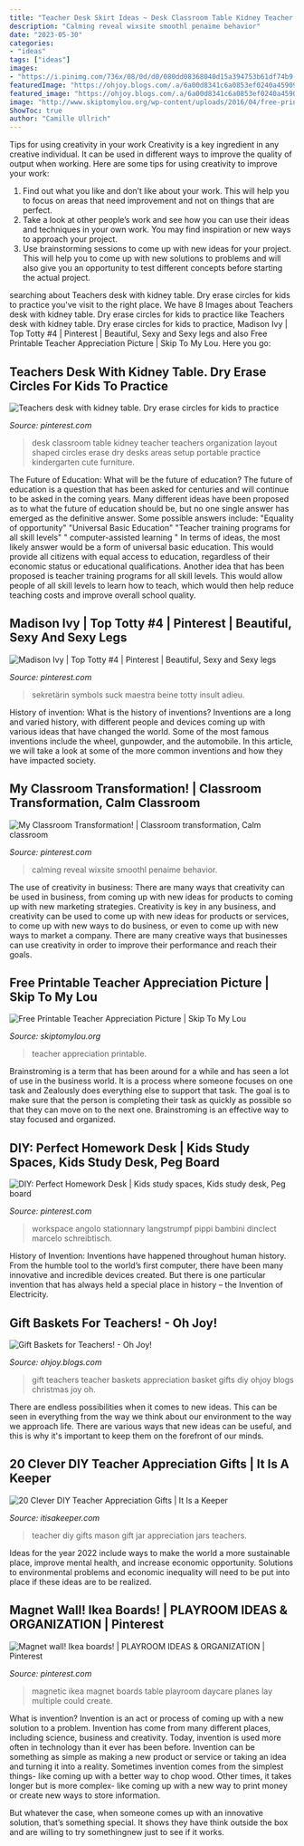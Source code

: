 ```yaml
---
title: "Teacher Desk Skirt Ideas ~ Desk Classroom Table Kidney Teacher Teachers Organization Layout Shaped Circles Erase Dry Desks Areas Setup Portable Practice Kindergarten Cute Furniture"
description: "Calming reveal wixsite smoothl penaime behavior"
date: "2023-05-30"
categories:
- "ideas"
tags: ["ideas"]
images:
- "https://i.pinimg.com/736x/08/0d/d0/080dd08368040d15a394753b61df74b9--classroom-hacks-classroom-layout.jpg?b=t"
featuredImage: "https://ohjoy.blogs.com/.a/6a00d8341c6a0853ef0240a4590995200c-pi"
featured_image: "https://ohjoy.blogs.com/.a/6a00d8341c6a0853ef0240a4590995200c-pi"
image: "http://www.skiptomylou.org/wp-content/uploads/2016/04/free-printable-for-teacher-appreciation-1.jpg"
ShowToc: true
author: "Camille Ullrich"
---
```



Tips for using creativity in your work
Creativity is a key ingredient in any creative individual. It can be used in different ways to improve the quality of output when working. Here are some tips for using creativity to improve your work: 
1. Find out what you like and don’t like about your work. This will help you to focus on areas that need improvement and not on things that are perfect. 
2. Take a look at other people’s work and see how you can use their ideas and techniques in your own work. You may find inspiration or new ways to approach your project. 
3. Use brainstorming sessions to come up with new ideas for your project. This will help you to come up with new solutions to problems and will also give you an opportunity to test different concepts before starting the actual project. 

	

		
searching about Teachers desk with kidney table. Dry erase circles for kids to practice you've visit to the right place. We have 8 Images about Teachers desk with kidney table. Dry erase circles for kids to practice like Teachers desk with kidney table. Dry erase circles for kids to practice, Madison Ivy | Top Totty #4 | Pinterest | Beautiful, Sexy and Sexy legs and also Free Printable Teacher Appreciation Picture | Skip To My Lou. Here you go:
		
    
## Teachers Desk With Kidney Table. Dry Erase Circles For Kids To Practice

<img loading=lazy src="https://i.pinimg.com/736x/08/0d/d0/080dd08368040d15a394753b61df74b9--classroom-hacks-classroom-layout.jpg?b=t" onerror="this.onerror=null;this.src='https://tse1.mm.bing.net/th?id=OIP.L7W8ibUcNRIMlFyFQmY83gHaJ3&amp;pid=15.1';" alt="Teachers desk with kidney table. Dry erase circles for kids to practice">

_Source: pinterest.com_

>desk classroom table kidney teacher teachers organization layout shaped circles erase dry desks areas setup portable practice kindergarten cute furniture. 

	

The Future of Education: What will be the future of education?
The future of education is a question that has been asked for centuries and will continue to be asked in the coming years. Many different ideas have been proposed as to what the future of education should be, but no one single answer has emerged as the definitive answer. Some possible answers include: 
"Equality of opportunity" 
"Universal Basic Education" 
"Teacher training programs for all skill levels" 
" computer-assisted learning "
In terms of ideas, the most likely answer would be a form of universal basic education. This would provide all citizens with equal access to education, regardless of their economic status or educational qualifications. Another idea that has been proposed is teacher training programs for all skill levels. This would allow people of all skill levels to learn how to teach, which would then help reduce teaching costs and improve overall school quality.

    
## Madison Ivy | Top Totty #4 | Pinterest | Beautiful, Sexy And Sexy Legs

<img loading=lazy src="https://s-media-cache-ak0.pinimg.com/736x/17/e7/2f/17e72f2c8c96b7b511bd3acb4fb05109.jpg" onerror="this.onerror=null;this.src='https://tse4.mm.bing.net/th?id=OIP.iQeOMlNcsaJ6Ubxrl8tdGwHaLC&amp;pid=15.1';" alt="Madison Ivy | Top Totty #4 | Pinterest | Beautiful, Sexy and Sexy legs">

_Source: pinterest.com_

>sekretärin symbols suck maestra beine totty insult adieu. 

	

History of invention: What is the history of inventions?
Inventions are a long and varied history, with different people and devices coming up with various ideas that have changed the world. Some of the most famous inventions include the wheel, gunpowder, and the automobile. In this article, we will take a look at some of the more common inventions and how they have impacted society.

    
## My Classroom Transformation! | Classroom Transformation, Calm Classroom

<img loading=lazy src="https://i.pinimg.com/736x/b4/16/8c/b4168c4f0d2cc19c2682c676413f7331.jpg" onerror="this.onerror=null;this.src='https://tse3.mm.bing.net/th?id=OIP.tbiAmq0Z3T8X32uEuVX51AHaE8&amp;pid=15.1';" alt="My Classroom Transformation! | Classroom transformation, Calm classroom">

_Source: pinterest.com_

>calming reveal wixsite smoothl penaime behavior. 

	

The use of creativity in business: There are many ways that creativity can be used in business, from coming up with new ideas for products to coming up with new marketing strategies.
Creativity is key in any business, and creativity can be used to come up with new ideas for products or services, to come up with new ways to do business, or even to come up with new ways to market a company. There are many creative ways that businesses can use creativity in order to improve their performance and reach their goals.

    
## Free Printable Teacher Appreciation Picture | Skip To My Lou

<img loading=lazy src="http://www.skiptomylou.org/wp-content/uploads/2016/04/free-printable-for-teacher-appreciation-1.jpg" onerror="this.onerror=null;this.src='https://tse2.mm.bing.net/th?id=OIP.K8XGfYF6Ins7QmQMCodRqgHaKu&amp;pid=15.1';" alt="Free Printable Teacher Appreciation Picture | Skip To My Lou">

_Source: skiptomylou.org_

>teacher appreciation printable. 

	

Brainstroming is a term that has been around for a while and has seen a lot of use in the business world. It is a process where someone focuses on one task and Zealously does everything else to support that task. The goal is to make sure that the person is completing their task as quickly as possible so that they can move on to the next one. Brainstroming is an effective way to stay focused and organized.

    
## DIY: Perfect Homework Desk | Kids Study Spaces, Kids Study Desk, Peg Board

<img loading=lazy src="https://i.pinimg.com/736x/71/6d/78/716d78ce04bdfd96adf79af1ee390d50.jpg" onerror="this.onerror=null;this.src='https://tse1.mm.bing.net/th?id=OIP.F8UFOFM3Uf8RkKAGmPxJ3gHaLH&amp;pid=15.1';" alt="DIY: Perfect Homework Desk | Kids study spaces, Kids study desk, Peg board">

_Source: pinterest.com_

>workspace angolo stationnary langstrumpf pippi bambini dinclect marcelo schreibtisch. 

	

History of Invention:
Inventions have happened throughout human history. From the humble tool to the world’s first computer, there have been many innovative and incredible devices created. But there is one particular invention that has always held a special place in history – the Invention of Electricity.

    
## Gift Baskets For Teachers! - Oh Joy!

<img loading=lazy src="https://ohjoy.blogs.com/.a/6a00d8341c6a0853ef0240a4590995200c-pi" onerror="this.onerror=null;this.src='https://tse2.mm.bing.net/th?id=OIP.AXrDX9v-4qxA7qgFvSRacQHaKj&amp;pid=15.1';" alt="Gift Baskets for Teachers! - Oh Joy!">

_Source: ohjoy.blogs.com_

>gift teachers teacher baskets appreciation basket gifts diy ohjoy blogs christmas joy oh. 

	

There are endless possibilities when it comes to new ideas. This can be seen in everything from the way we think about our environment to the way we approach life. There are various ways that new ideas can be useful, and this is why it's important to keep them on the forefront of our minds.

    
## 20 Clever DIY Teacher Appreciation Gifts | It Is A Keeper

<img loading=lazy src="https://www.itisakeeper.com/wp-content/uploads/2016/05/Mason-jar-teacher-gift-ideas-CONTENT.jpg" onerror="this.onerror=null;this.src='https://tse1.mm.bing.net/th?id=OIP.a4Mu65d6p_SJvV70glKA5wHaLH&amp;pid=15.1';" alt="20 Clever DIY Teacher Appreciation Gifts | It Is a Keeper">

_Source: itisakeeper.com_

>teacher diy gifts mason gift jar appreciation jars teachers. 

	

Ideas for the year 2022 include ways to make the world a more sustainable place, improve mental health, and increase economic opportunity. Solutions to environmental problems and economic inequality will need to be put into place if these ideas are to be realized.

    
## Magnet Wall! Ikea Boards! | PLAYROOM IDEAS &amp; ORGANIZATION | Pinterest

<img loading=lazy src="https://s-media-cache-ak0.pinimg.com/736x/24/4a/4e/244a4e59486dee9aca2ebf0ff1db7caf.jpg" onerror="this.onerror=null;this.src='https://tse2.mm.bing.net/th?id=OIP.mmyezroXGqHeEEKzYVi0ZQHaJ6&amp;pid=15.1';" alt="Magnet wall! Ikea boards! | PLAYROOM IDEAS &amp; ORGANIZATION | Pinterest">

_Source: pinterest.com_

>magnetic ikea magnet boards table playroom daycare planes lay multiple could create. 

	

What is invention?
Invention is an act or process of coming up with a new solution to a problem. Invention has come from many different places, including science, business and creativity. Today, invention is used more often in technology than it ever has been before. 
Invention can be something as simple as making a new product or service or taking an idea and turning it into a reality. Sometimes invention comes from the simplest things- like coming up with a better way to chop wood. Other times, it takes longer but is more complex- like coming up with a new way to print money or create new ways to store information. 

But whatever the case, when someone comes up with an innovative solution, that’s something special. It shows they have think outside the box and are willing to try somethingnew just to see if it works.

